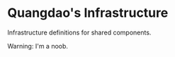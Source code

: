 # Quangdao's Infrastructure

Infrastructure definitions for shared components.

Warning: I'm a noob.